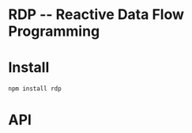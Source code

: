 RDP -- Reactive Data Flow Programming
=====================================

Install
=======

`npm install rdp`

API
===




